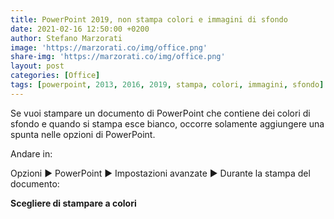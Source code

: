 ```yaml
---
title: PowerPoint 2019, non stampa colori e immagini di sfondo
date: 2021-02-16 12:50:00 +0200
author: Stefano Marzorati
image: 'https://marzorati.co/img/office.png'
share-img: 'https://marzorati.co/img/office.png'
layout: post
categories: [Office]
tags: [powerpoint, 2013, 2016, 2019, stampa, colori, immagini, sfondo]
---
```

Se vuoi stampare un documento di PowerPoint che contiene dei colori di sfondo e quando si stampa esce bianco, occorre solamente aggiungere una spunta nelle opzioni di PowerPoint.   

Andare in:   

Opzioni ► PowerPoint ► Impostazioni avanzate ► Durante la stampa del documento:   

**Scegliere di stampare a colori**